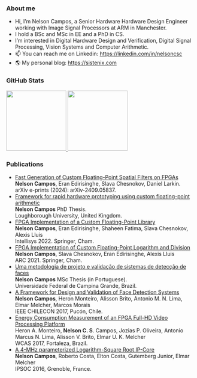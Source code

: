 ### About me
- Hi, I’m Nelson Campos, a Senior Hardware Hardware Design Engineer working with Image Signal Processors at ARM in Manchester.
- I hold a BSc and MSc in EE and a PhD in CS. 
- I’m interested in Digital Hardware Design and Verification, Digital Signal Processing, Vision Systems and Computer Arithmetic.
- 📫 You can reach me on Linkedin: https://linkedin.com/in/nelsoncsc
- 🌎 My personal blog: https://sistenix.com 

### GitHub Stats
<div>
  <a href="https://github.com/nelsoncsc">
  <img height="160em" src="https://gitreadmestats.ronilsonalves.com/api?username=nelsoncsc&layout=compact&show_icons=true&theme=dark&include_all_commits=true&count_private=true">
  <img height="160em" src="https://gitreadmestats.ronilsonalves.com/api/top-langs/?username=nelsoncsc&layout=compact&langs_count=7&theme=dark"></a>
</div>

### Publications
- [Fast Generation of Custom Floating-Point Spatial Filters on FPGAs](https://arxiv.org/pdf/2409.05837v1)<br>
**Nelson Campos**, Eran Edirisinghe, Slava Chesnokov, Daniel Larkin. <br> arXiv e-prints (2024): arXiv-2409.05837.
- [Framework for rapid hardware prototyping using custom floating-point arithmetic](https://e.pcloud.link/publink/show?code=XZLOsPZRDNJDUxbQ2Rvd3hNlCeMSpLmIez7) <br>
**Nelson Campos** PhD Thesis. <br> Loughborough University, United Kingdom.
- [FPGA Implementation of a Custom Floating-Point Library](https://sistenix.com/INTELLISYS_2022.pdf) <br>
**Nelson Campos**, Eran Edirisinghe, Shaheen Fatima, Slava Chesnokov, Alexis Lluis <br> Intellisys 2022. Springer, Cham.
- [FPGA Implementation of Custom Floating-Point Logarithm and Division](https://sistenix.com/ARC_2021.pdf) <br>
**Nelson Campos**, Slava Chesnokov, Eran Edirisinghe, Alexis Lluis <br> ARC 2021. Springer, Cham.
- [Uma metodologia de projeto e validação de sistemas de detecção de faces](https://sistenix.com/MSc_Thesis.pdf) <br>
**Nelson Campos** MSc Thesis (in Portuguese). <br> Universidade Federal de Campina Grande, Brazil.
- [A Framework for Design and Validation of Face Detection Systems](https://sistenix.com/nelson_framework.pdf) <br>
**Nelson Campos**, Heron Monteiro, Alisson Brito, Antonio M. N. Lima, Elmar Melcher,
Marcos Morais <br> IEEE CHILECON 2017, Pucón, Chile.
- [Energy Consumption Measurement of an FPGA Full-HD Video Processing Platform](https://sistenix.com/WCAS_2017.pdf) <br>
Heron A. Monteiro, **Nelson C. S**. Campos, Jozias P. Oliveira, Antonio Marcus N. Lima,
Alisson V. Brito, Elmar U. K. Melcher <br> WCAS 2017, Fortaleza, Brazil.
- [A 4-MHz parameterized Logarithm-Square Root IP-Core](https://sistenix.com/SQRTLOG_IPSOC_2016.pdf) <br>
**Nelson Campos**, Roberto Costa, Elton Costa, Gutemberg Junior, Elmar Melcher <br> IPSOC 2016, Grenoble, France.
